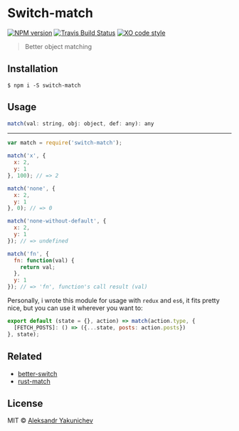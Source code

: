 # Switch-match
[![NPM version](http://img.shields.io/npm/v/switch-match.svg)](https://www.npmjs.org/package/switch-match)
[![Travis Build Status](https://travis-ci.org/canvaskisa/switch-match.svg)](https://travis-ci.org/canvaskisa/switch-match)
[![XO code style](https://img.shields.io/badge/code_style-XO-5ed9c7.svg)](https://github.com/sindresorhus/xo)

> Better object matching

## Installation
```console
$ npm i -S switch-match
```

## Usage
```js
match(val: string, obj: object, def: any): any
```
---

```js
var match = require('switch-match');

match('x', {
  x: 2,
  y: 1
}, 100); // => 2

match('none', {
  x: 2,
  y: 1
}, 0); // => 0

match('none-without-default', {
  x: 2,
  y: 1
}); // => undefined

match('fn', {
  fn: function(val) {
    return val;
  },
  y: 1
}); // => 'fn', function's call result (val) 
```

Personally, i wrote this module for usage with `redux` and `es6`, it fits pretty nice, but you can use it wherever you want to:
```js
export default (state = {}, action) => match(action.type, {
  [FETCH_POSTS]: () => ({...state, posts: action.posts})
}, state);
```

## Related
- [better-switch](https://github.com/lgraubner/better-switch)
- [rust-match](https://github.com/zackify/match)

## License
MIT © [Aleksandr Yakunichev](https://github.com/canvaskisa)
